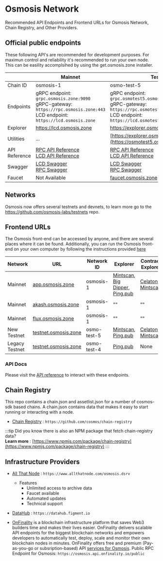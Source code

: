 # Osmosis Network
Recommended API Endpoints and Frontend URLs for Osmosis Network, Chain Registry, and Other Providers.

## Official public endpoints
These following API's are recommended for development purposes. For maximun control and reliability it's recommended to run your own node. This can be easility accomplsihed by using the get.osmosis.zone installer. 


|        | Mainnet                                     | Testnet                               |
|---------------|---------------------------------------------|--------------------------------------------|
| Chain ID      | osmosis-1                                   | osmo-test-5                                |
| Endpoints     | gRPC endpoint: `grpc.osmosis.zone:9090`<br/> gRPC-gateway: `https://rpc.osmosis.zone:443` <br/> LCD endpoint: `https://lcd.osmosis.zone` | gRPC endpoint: `grpc.osmotest5.osmosis.zone` <br/> gRPC-gateway: `https://rpc.osmotest5.osmosis.zone`<br/> LCD endpoint: `https://lcd.osmotest5.osmosis.zone/` |
| Explorer      | https://lcd.osmosis.zone                   | https://explorer.osmotest5.osmosis.zone/   |
| Utilities  | ...                                         | [https://explorer.osmotest5.osmosis.zone/](https://osmotest5.osmosis.zone/) |
| API Reference | [RPC API Reference](/api)<br/> [LCD API Reference](/api/?v=LCD) | [RPC API Reference](/api)<br/> [LCD API Reference](/api/?v=LCD) |
| Swagger       | [LCD Swagger](https://lcd.osmosis.zone/swagger/)<br/> [RPC Swagger](https://rpc-docs.osmosis.zone/) | [LCD Swagger](https://lcd.osmotest5.osmosis.zone/swagger/)<br/> [RPC Swagger](https://rpc-docs.osmosis.zone/) |
| Faucet        | Not Available                                   | [faucet.osmosis.zone](https://faucet.osmosis.zone/) |


## Networks
Osmosis now offers several testnets and devnets, to learn more go to the https://github.com/osmosis-labs/testnets repo.

## Frontend URLs
The Osmosis front-end can be accessed by anyone, and there are several places where it can be found. Additionally, you can run the Osmosis front-end on your own computer by following the instructions provided [ here](https://docs.osmosis.zone/frontend/osmosis-frontend)

| Network | URL | Network ID | Explorer | Contract Explorer | 
| -------- | -------- | -------- | -------- | -------- | 
| Mainnet | [app.osmosis.zone](https://app.osmosis.zone/) | osmosis-1  | [Mintscan](https://www.mintscan.io/osmosis), [Big Dipper](https://bigdipper.live/osmosis), [Ping.pub](https://ping.pub/osmosis) | [Celatone](https://celatone.osmosis.zone/), [Mintscan](https://www.mintscan.io/osmosis/wasm) |
| Mainnet | [akash.osmosis.zone](https://app.osmosis.zone/) | osmosis-1  | "" | ""
| Mainnet | [flux.osmosis.zone](https://app.osmosis.zone/) | osmosis-1  | "" | ""
| New Testnet | [testnet.osmosis.zone](https://testnet.osmosis.zone/) | osmo-test-5  | [Mintscan](https://testnet.mintscan.io/osmosis-testnet), [Ping.pub](https://explorer.osmotest5.osmosis.zone/)| [Celatone](https://celatone.osmosis.zone/testnet), [Mintscan](https://testnet.mintscan.io/osmosis-testnet/contract) |
| Legacy Testnet | [testnet.osmosis.zone](https://testnet.osmosis.zone/) | osmo-test-4  | [Ping.pub](https://explorer.osmotest5.osmosis.zone/) | None |




### API Docs

Please visit the [API reference](/api) to interact with these endpoints. 


## Chain Registry

This repo contains a chain.json and assetlist.json for a number of cosmos-sdk based chains. A chain.json contains data that makes it easy to start running or interacting with a node. 
- [Chain Registry](https://github.com/cosmos/chain-registry) : `https://github.com/cosmos/chain-registry`

:::tip
Did you know there is also an NPM package that fetch chain-registry data? <br/>
**Learn more** : [https://www.npmjs.com/package/chain-registry](https://www.npmjs.com/package/chain-registry) 
:::


## Infrastructure Providers

- [All That Node](https://www.allthatnode.com/osmosis.dsrv) : `https://www.allthatnode.com/osmosis.dsrv`
  - Features
    - Unlimited access to archive data
    - Faucet available
    - Automated updates
    - Technical support

- [DataHub](https://datahub.figment.io) : `https://datahub.figment.io`

- [OnFinality](https://onfinality.io/) is a blockchain infrastructure platform that saves Web3 builders time and makes their lives easier. OnFinality delivers scalable API endpoints for the biggest blockchain networks and empowers developers to automatically test, deploy, scale and monitor their own blockchain nodes in minutes. OnFinality offers free and premium (Pay-as-you-go or subsription-based) API [services for Osmosis](https://onfinality.io/networks/osmosis). Public RPC Endpoint for Osmosis: `https://osmosis.api.onfinality.io/public`

